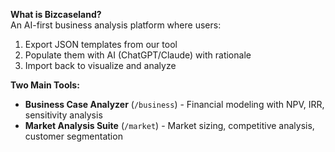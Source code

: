**What is Bizcaseland?**  
An AI-first business analysis platform where users:
1. Export JSON templates from our tool
2. Populate them with AI (ChatGPT/Claude) with rationale
3. Import back to visualize and analyze

**Two Main Tools:**
- **Business Case Analyzer** (`/business`) - Financial modeling with NPV, IRR, sensitivity analysis
- **Market Analysis Suite** (`/market`) - Market sizing, competitive analysis, customer segmentation